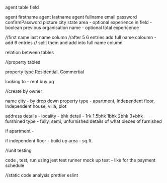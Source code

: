 

agent table field

agent firstname
agent lastname
agent fullname
email
password
confirmPassword
picture
city 
state
area - optional
experience in field - boolean
previous organisation name - optional
total expericence


//first name last name column
//after 5 6 entries add full name coloumn - add 6 entries
// split them and add into full name column


<!-- prisma notes -->

relation between tables 

//property tables


property type
Residential, Commertial

looking to - rent buy pg

//create by owner

name 
city - by drop down
property type - apartment, Independent floor, Independent house, villa, plot

address details - 
locality - 
bhk detail - 1rk 1.5bhk 1bhk 2bhk 3+bhk
 furshined type - fully, semi, unfurnished
    details of what pieces of furnished

if apartment -
   

if independent floor -
    build up area - sq.ft.



//unit testing

code , test, run using jest
test runner
mock up test - like for the payment schedule

//static code analysis
prettier
eslint